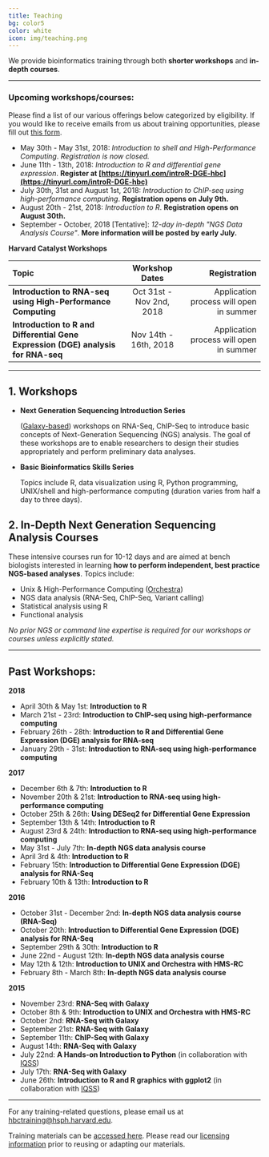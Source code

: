 ```yaml
---
title: Teaching
bg: color5
color: white
icon: img/teaching.png
---
```


We provide bioinformatics training through both **shorter workshops** and **in-depth courses**.

---

### Upcoming workshops/courses:

Please find a list of our various offerings below categorized by eligibility. If you would like to receive emails from us about training opportunities, please fill out [this form](https://harvard.az1.qualtrics.com/jfe/form/SV_6nGqk2i8RUi2oN7). 

* May 30th - May 31st, 2018: *Introduction to shell and High-Performance Computing*. *Registration is now closed.*
* June 11th - 13th, 2018: *Introduction to R and differential gene expression*. **Register at [https://tinyurl.com/introR-DGE-hbc](https://tinyurl.com/introR-DGE-hbc)**
* July 30th, 31st and August 1st, 2018: *Introduction to ChIP-seq using high-performance computing*. **Registration opens on July 9th.**
* August 20th - 21st, 2018: *Introduction to R*. **Registration opens on August 30th.**
* September - October, 2018 [Tentative]: *12-day in-depth "NGS Data Analysis Course"*. **More information will be posted by early July.**

**Harvard Catalyst Workshops**

| Topic | Workshop Dates | Registration |
:----------|:----------:|----------:|
| **Introduction to RNA-seq using High-Performance Computing** | Oct 31st - Nov 2nd, 2018 | Application process will open in summer|
| **Introduction to R and Differential Gene Expression (DGE) analysis for RNA-seq** | Nov 14th - 16th, 2018 | Application process will open in summer|

---

## 1. Workshops 

* **Next Generation Sequencing Introduction Series**

	([Galaxy-based](https://wiki.galaxyproject.org/)) workshops on RNA-Seq, ChIP-Seq to introduce basic concepts of Next-Generation Sequencing (NGS) analysis. The goal of these workshops are to enable researchers to design their studies appropriately and perform preliminary data analyses.

* **Basic Bioinformatics Skills Series**	

	Topics include R, data visualization using R, Python programming, UNIX/shell and high-performance computing (duration varies from half a day to three days).

## 2.  In-Depth Next Generation Sequencing Analysis Courses

These intensive courses run for 10-12 days and are aimed at bench biologists interested in learning **how to perform independent, best practice NGS-based analyses**. Topics include:

- Unix & High-Performance Computing ([Orchestra](https://rc.hms.harvard.edu/#orchestra))
- NGS data analysis (RNA-Seq, ChIP-Seq, Variant calling)
- Statistical analysis using R
- Functional analysis

*No prior NGS or command line expertise is required for our workshops or courses unless explicitly stated.*

---

## Past Workshops:

**2018**

* April 30th & May 1st: **Introduction to R**
* March 21st - 23rd: **Introduction to ChIP-seq using high-performance computing**
* February 26th - 28th: **Introduction to R and Differential Gene Expression (DGE) analysis for RNA-seq**
* January 29th - 31st: **Introduction to RNA-seq using high-performance computing**

**2017**

* December 6th & 7th: **Introduction to R**
* November 20th & 21st: **Introduction to RNA-seq using high-performance computing**
* October 25th & 26th: **Using DESeq2 for Differential Gene Expression**
* September 13th & 14th: **Introduction to R**
* August 23rd & 24th: **Introduction to RNA-seq using high-performance computing**
* May 31st - July 7th: **In-depth NGS data analysis course**
* April 3rd & 4th: **Introduction to R**
* February 15th: **Introduction to Differential Gene Expression (DGE) analysis for RNA-Seq**
* February 10th & 13th: **Introduction to R**

**2016**

* October 31st - December 2nd: **In-depth NGS data analysis course (RNA-Seq)**
* October 20th: **Introduction to Differential Gene Expression (DGE) analysis for RNA-Seq**
* September 29th & 30th: **Introduction to R**
* June 22nd - August 12th: **In-depth NGS data analysis course**
* May 12th & 12th: **Introduction to UNIX and Orchestra with HMS-RC**
* February 8th - March 8th: **In-depth NGS data analysis course**

**2015**

* November 23rd: **RNA-Seq with Galaxy**
* October 8th & 9th: **Introduction to UNIX and Orchestra with HMS-RC**
* October 2nd: **RNA-Seq with Galaxy**
* September 21st: **RNA-Seq with Galaxy**
* September 11th: **ChIP-Seq with Galaxy**
* August 14th: **RNA-Seq with Galaxy**
* July 22nd: **A Hands-on Introduction to Python** (in collaboration with [IQSS](http://www.iq.harvard.edu/))
* July 17th: **RNA-Seq with Galaxy**
* June 26th: **Introduction to R and R graphics with ggplot2** (in collaboration with [IQSS](http://www.iq.harvard.edu/))

---

For any training-related questions, please email us at [hbctraining@hsph.harvard.edu](mailto:hbctraining@hsph.harvard.edu).

Training materials can be [accessed here](https://hbctraining.github.io/main/). Please read our [licensing information](https://hbctraining.github.io/main/license) prior to reusing or adapting our materials.
